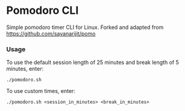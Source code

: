 # Pomodoro CLI
Simple pomodoro timer CLI for Linux.
Forked and adapted from https://github.com/sayanarijit/pomo

### Usage
To use the default session length of 25 minutes and break length of 5 minutes, enter:
```
./pomodoro.sh
```

To use custom times, enter:
```
./pomodoro.sh <session_in_minutes> <break_in_minutes>
```
